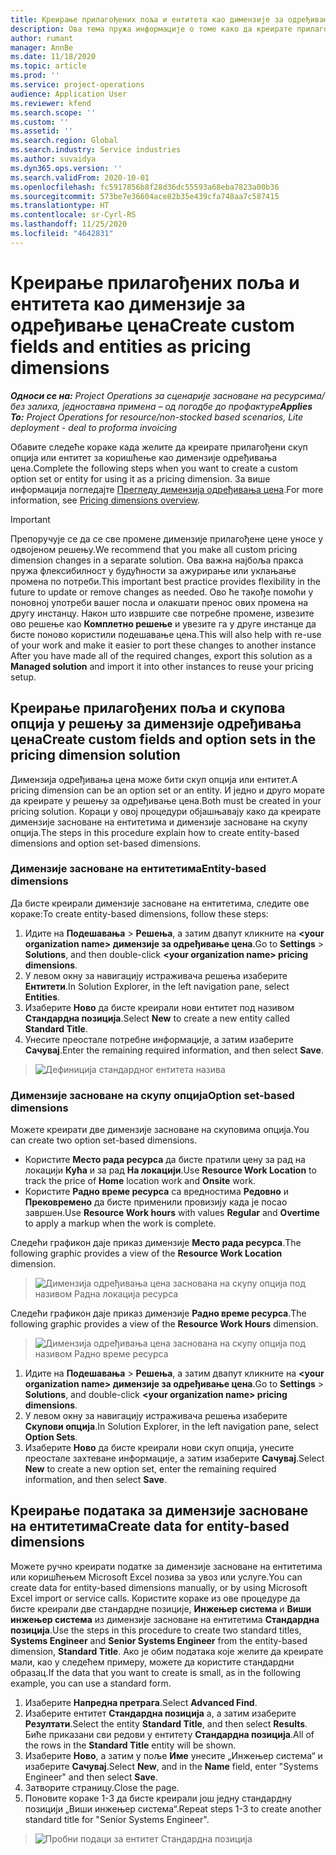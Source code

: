 ```yaml
---
title: Креирање прилагођених поља и ентитета као димензије за одређивање цена
description: Ова тема пружа информације о томе како да креирате прилагођене скупове опција или ентитете.
author: rumant
manager: AnnBe
ms.date: 11/18/2020
ms.topic: article
ms.prod: ''
ms.service: project-operations
audience: Application User
ms.reviewer: kfend
ms.search.scope: ''
ms.custom: ''
ms.assetid: ''
ms.search.region: Global
ms.search.industry: Service industries
ms.author: suvaidya
ms.dyn365.ops.version: ''
ms.search.validFrom: 2020-10-01
ms.openlocfilehash: fc5917856b8f28d36dc55593a68eba7823a00b36
ms.sourcegitcommit: 573be7e36604ace82b35e439cfa748aa7c587415
ms.translationtype: HT
ms.contentlocale: sr-Cyrl-RS
ms.lasthandoff: 11/25/2020
ms.locfileid: "4642831"
---
```

# <a name="create-custom-fields-and-entities-as-pricing-dimensions"></a><span data-ttu-id="0c0cf-103">Креирање прилагођених поља и ентитета као димензије за одређивање цена</span><span class="sxs-lookup"><span data-stu-id="0c0cf-103">Create custom fields and entities as pricing dimensions</span></span>

<span data-ttu-id="0c0cf-104">_**Односи се на:** Project Operations за сценарије засноване на ресурсима/без залиха, једноставна примена – од погодбе до профактуре_</span><span class="sxs-lookup"><span data-stu-id="0c0cf-104">_**Applies To:** Project Operations for resource/non-stocked based scenarios, Lite deployment - deal to proforma invoicing_</span></span>

<span data-ttu-id="0c0cf-105">Обавите следеће кораке када желите да креирате прилагођени скуп опција или ентитет за коришћење као димензије одређивања цена.</span><span class="sxs-lookup"><span data-stu-id="0c0cf-105">Complete the following steps when you want to create a custom option set or entity for using it as a pricing dimension.</span></span> <span data-ttu-id="0c0cf-106">За више информација погледајте [Прегледу димензија одређивања цена](pricing-dimensions-overview.md).</span><span class="sxs-lookup"><span data-stu-id="0c0cf-106">For more information, see [Pricing dimensions overview](pricing-dimensions-overview.md).</span></span>  

> [!IMPORTANT]
> <span data-ttu-id="0c0cf-107">Препоручује се да се све промене димензије прилагођене цене уносе у одвојеном решењу.</span><span class="sxs-lookup"><span data-stu-id="0c0cf-107">We recommend that you make all custom pricing dimension changes in a separate solution.</span></span> <span data-ttu-id="0c0cf-108">Ова важна најбоља пракса пружа флексибилност у будућности за ажурирање или уклањање промена по потреби.</span><span class="sxs-lookup"><span data-stu-id="0c0cf-108">This important best practice provides flexibility in the future to update or remove changes as needed.</span></span> <span data-ttu-id="0c0cf-109">Ово ће такође помоћи у поновној употреби вашег посла и олакшати пренос ових промена на другу инстанцу. Након што извршите све потребне промене, извезите ово решење као **Комплетно решење** и увезите га у друге инстанце да бисте поново користили подешавање цена.</span><span class="sxs-lookup"><span data-stu-id="0c0cf-109">This will also help with re-use of your work and make it easier to port these changes to another instance After you have made all of the required changes, export this solution as a **Managed solution** and import it into other instances to reuse your pricing setup.</span></span>

  
## <a name="create-custom-fields-and-option-sets-in-the-pricing-dimension-solution"></a><span data-ttu-id="0c0cf-110">Креирање прилагођених поља и скупова опција у решењу за димензије одређивања цена</span><span class="sxs-lookup"><span data-stu-id="0c0cf-110">Create custom fields and option sets in the pricing dimension solution</span></span>

<span data-ttu-id="0c0cf-111">Димензија одређивања цена може бити скуп опција или ентитет.</span><span class="sxs-lookup"><span data-stu-id="0c0cf-111">A pricing dimension can be an option set or an entity.</span></span> <span data-ttu-id="0c0cf-112">И једно и друго морате да креирате у решењу за одређивање цена.</span><span class="sxs-lookup"><span data-stu-id="0c0cf-112">Both must be created in your pricing solution.</span></span> <span data-ttu-id="0c0cf-113">Кораци у овој процедури објашњавају како да креирате димензије засноване на ентитетима и димензије засноване на скупу опција.</span><span class="sxs-lookup"><span data-stu-id="0c0cf-113">The steps in this procedure explain how to create entity-based dimensions and option set-based dimensions.</span></span>

### <a name="entity-based-dimensions"></a><span data-ttu-id="0c0cf-114">Димензије засноване на ентитетима</span><span class="sxs-lookup"><span data-stu-id="0c0cf-114">Entity-based dimensions</span></span>
<span data-ttu-id="0c0cf-115">Да бисте креирали димензије засноване на ентитетима, следите ове кораке:</span><span class="sxs-lookup"><span data-stu-id="0c0cf-115">To create entity-based dimensions, follow these steps:</span></span>

1. <span data-ttu-id="0c0cf-116">Идите на **Подешавања** > **Решења**, а затим двапут кликните на **\<your organization name> димензије за одређивање цена**.</span><span class="sxs-lookup"><span data-stu-id="0c0cf-116">Go to **Settings** > **Solutions**, and then double-click **\<your organization name> pricing dimensions**.</span></span>
2. <span data-ttu-id="0c0cf-117">У левом окну за навигацију истраживача решења изаберите **Ентитети**.</span><span class="sxs-lookup"><span data-stu-id="0c0cf-117">In Solution Explorer, in the left navigation pane, select **Entities**.</span></span>
3. <span data-ttu-id="0c0cf-118">Изаберите **Ново** да бисте креирали нови ентитет под називом **Стандардна позиција**.</span><span class="sxs-lookup"><span data-stu-id="0c0cf-118">Select **New** to create a new entity called **Standard Title**.</span></span> 
4. <span data-ttu-id="0c0cf-119">Унесите преостале потребне информације, а затим изаберите **Сачувај**.</span><span class="sxs-lookup"><span data-stu-id="0c0cf-119">Enter the remaining required information, and then select **Save**.</span></span>

> ![Дефиниција стандардног ентитета назива](media/Standard-Title-entity-definition.png)

### <a name="option-set-based-dimensions"></a><span data-ttu-id="0c0cf-121">Димензије засноване на скупу опција</span><span class="sxs-lookup"><span data-stu-id="0c0cf-121">Option set-based dimensions</span></span> 
<span data-ttu-id="0c0cf-122">Можете креирати две димензије засноване на скуповима опција.</span><span class="sxs-lookup"><span data-stu-id="0c0cf-122">You can create two option set-based dimensions.</span></span> 

- <span data-ttu-id="0c0cf-123">Користите **Место рада ресурса** да бисте пратили цену за рад на локацији **Кућа** и за рад **На локацији**.</span><span class="sxs-lookup"><span data-stu-id="0c0cf-123">Use **Resource Work Location** to track the price of **Home** location work and **Onsite** work.</span></span> 
- <span data-ttu-id="0c0cf-124">Користите **Радно време ресурса** са вредностима **Редовно** и **Прековремено** да бисте применили провизију када је посао завршен.</span><span class="sxs-lookup"><span data-stu-id="0c0cf-124">Use **Resource Work hours** with values **Regular** and **Overtime** to apply a markup when the work is complete.</span></span>

<span data-ttu-id="0c0cf-125">Следећи графикон даје приказ димензије **Место рада ресурса**.</span><span class="sxs-lookup"><span data-stu-id="0c0cf-125">The following graphic provides a view of the **Resource Work Location** dimension.</span></span> 

> ![Димензија одређивања цена заснована на скупу опција под називом Радна локација ресурса](media/Option-set-PD-called-Resource-Work-Location.png)

<span data-ttu-id="0c0cf-127">Следећи графикон даје приказ димензије **Радно време ресурса**.</span><span class="sxs-lookup"><span data-stu-id="0c0cf-127">The following graphic provides a view of the **Resource Work Hours** dimension.</span></span> 

> ![Димензија одређивања цена заснована на скупу опција под називом Радно време ресурса](media/Option-set-PD-called-Resource-Work-Hours.png)

1. <span data-ttu-id="0c0cf-129">Идите на **Подешавања** > **Решења**, а затим двапут кликните на **\<your organization name> димензије за одређивање цена**.</span><span class="sxs-lookup"><span data-stu-id="0c0cf-129">Go to **Settings** > **Solutions**, and double-click  **\<your organization name> pricing dimensions**.</span></span> 
2. <span data-ttu-id="0c0cf-130">У левом окну за навигацију истраживача решења изаберите **Скупови опција**.</span><span class="sxs-lookup"><span data-stu-id="0c0cf-130">In Solution Explorer, in the left navigation pane, select  **Option Sets**.</span></span> 
3. <span data-ttu-id="0c0cf-131">Изаберите **Ново** да бисте креирали нови скуп опција, унесите преостале захтеване информације, а затим изаберите **Сачувај**.</span><span class="sxs-lookup"><span data-stu-id="0c0cf-131">Select **New** to create a new option set, enter the remaining required information, and then select **Save**.</span></span>

## <a name="create-data-for-entity-based-dimensions"></a><span data-ttu-id="0c0cf-132">Креирање података за димензије засноване на ентитетима</span><span class="sxs-lookup"><span data-stu-id="0c0cf-132">Create data for entity-based dimensions</span></span>

<span data-ttu-id="0c0cf-133">Можете ручно креирати податке за димензије засноване на ентитетима или коришћењем Microsoft Excel позива за увоз или услуге.</span><span class="sxs-lookup"><span data-stu-id="0c0cf-133">You can create data for entity-based dimensions manually, or by using Microsoft Excel import or service calls.</span></span> <span data-ttu-id="0c0cf-134">Користите кораке из ове процедуре да бисте креирали две стандардне позиције, **Инжењер система** и **Виши инжењер система** из димензије засноване на ентитетима **Стандардна позиција**.</span><span class="sxs-lookup"><span data-stu-id="0c0cf-134">Use the steps in this procedure to create two standard titles, **Systems Engineer** and **Senior Systems Engineer** from the entity-based dimension, **Standard Title**.</span></span> <span data-ttu-id="0c0cf-135">Ако је обим података које желите да креирате мали, као у следећем примеру, можете да користите стандардни образац.</span><span class="sxs-lookup"><span data-stu-id="0c0cf-135">If the data that you want to create is small, as in the following example, you can use a standard form.</span></span>

1. <span data-ttu-id="0c0cf-136">Изаберите **Напредна претрага**.</span><span class="sxs-lookup"><span data-stu-id="0c0cf-136">Select **Advanced Find**.</span></span>
2. <span data-ttu-id="0c0cf-137">Изаберите ентитет **Стандардна позиција** а, а затим изаберите **Резултати**.</span><span class="sxs-lookup"><span data-stu-id="0c0cf-137">Select the entity **Standard Title**, and then select **Results**.</span></span> <span data-ttu-id="0c0cf-138">Биће приказани сви редови у ентитету **Стандардна позиција**.</span><span class="sxs-lookup"><span data-stu-id="0c0cf-138">All of the rows in the **Standard Title** entity will be shown.</span></span>
3. <span data-ttu-id="0c0cf-139">Изаберите **Ново**, а затим у поље **Име** унесите „Инжењер система“ и изаберите **Сачувај**.</span><span class="sxs-lookup"><span data-stu-id="0c0cf-139">Select **New**, and in the **Name** field, enter "Systems Engineer" and then select **Save**.</span></span>
4. <span data-ttu-id="0c0cf-140">Затворите страницу.</span><span class="sxs-lookup"><span data-stu-id="0c0cf-140">Close the page.</span></span> 
5. <span data-ttu-id="0c0cf-141">Поновите кораке 1-3 да бисте креирали још једну стандардну позицији „Виши инжењер система“.</span><span class="sxs-lookup"><span data-stu-id="0c0cf-141">Repeat steps 1-3 to create another standard title for "Senior Systems Engineer".</span></span>

> ![Пробни подаци за ентитет Стандардна позиција](media/ST-data.png)
